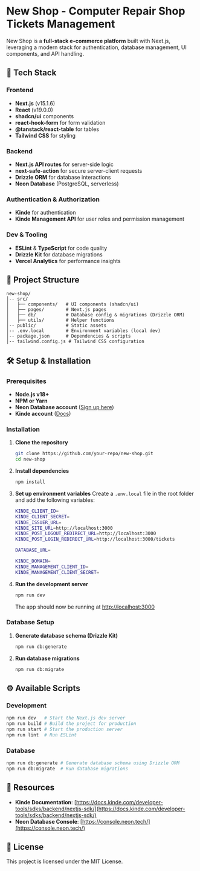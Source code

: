 # New Shop - Computer Repair Shop Tickets Management

New Shop is a **full-stack e-commerce platform** built with Next.js, leveraging a modern stack for authentication, database management, UI components, and API handling.

## 🚀 Tech Stack

### Frontend
- **Next.js** (v15.1.6)
- **React** (v19.0.0)
- **shadcn/ui** components
- **react-hook-form** for form validation
- **@tanstack/react-table** for tables
- **Tailwind CSS** for styling

### Backend
- **Next.js API routes** for server-side logic
- **next-safe-action** for secure server-client requests
- **Drizzle ORM** for database interactions
- **Neon Database** (PostgreSQL, serverless)

### Authentication & Authorization
- **Kinde** for authentication
- **Kinde Management API** for user roles and permission management

### Dev & Tooling
- **ESLint** & **TypeScript** for code quality
- **Drizzle Kit** for database migrations
- **Vercel Analytics** for performance insights

## 📂 Project Structure
```
new-shop/
│-- src/
│   ├── components/   # UI components (shadcn/ui)
│   ├── pages/        # Next.js pages
│   ├── db/           # Database config & migrations (Drizzle ORM)
│   ├── utils/        # Helper functions
│-- public/           # Static assets
│-- .env.local        # Environment variables (local dev)
│-- package.json      # Dependencies & scripts
│-- tailwind.config.js # Tailwind CSS configuration
```

## 🛠 Setup & Installation

### Prerequisites
- **Node.js v18+**
- **NPM or Yarn**
- **Neon Database account** ([Sign up here](https://console.neon.tech/))
- **Kinde account** ([Docs](https://docs.kinde.com/developer-tools/sdks/backend/nextjs-sdk/))

### Installation
1. **Clone the repository**
   ```sh
   git clone https://github.com/your-repo/new-shop.git
   cd new-shop
   ```
2. **Install dependencies**
   ```sh
   npm install
   ```
3. **Set up environment variables**
   Create a `.env.local` file in the root folder and add the following variables:
   ```sh
   KINDE_CLIENT_ID=
   KINDE_CLIENT_SECRET=
   KINDE_ISSUER_URL=
   KINDE_SITE_URL=http://localhost:3000
   KINDE_POST_LOGOUT_REDIRECT_URL=http://localhost:3000
   KINDE_POST_LOGIN_REDIRECT_URL=http://localhost:3000/tickets
   
   DATABASE_URL=
   
   KINDE_DOMAIN=
   KINDE_MANAGEMENT_CLIENT_ID=
   KINDE_MANAGEMENT_CLIENT_SECRET=
   ```
4. **Run the development server**
   ```sh
   npm run dev
   ```
   The app should now be running at [http://localhost:3000](http://localhost:3000)

### Database Setup
1. **Generate database schema (Drizzle Kit)**
   ```sh
   npm run db:generate
   ```
2. **Run database migrations**
   ```sh
   npm run db:migrate
   ```

## ⚙️ Available Scripts

### Development
```sh
npm run dev   # Start the Next.js dev server
npm run build # Build the project for production
npm run start # Start the production server
npm run lint  # Run ESLint
```

### Database
```sh
npm run db:generate # Generate database schema using Drizzle ORM
npm run db:migrate  # Run database migrations
```

## 🔗 Resources
- **Kinde Documentation**: [https://docs.kinde.com/developer-tools/sdks/backend/nextjs-sdk/](https://docs.kinde.com/developer-tools/sdks/backend/nextjs-sdk/)
- **Neon Database Console**: [https://console.neon.tech/](https://console.neon.tech/)

## 📌 License
This project is licensed under the MIT License.


